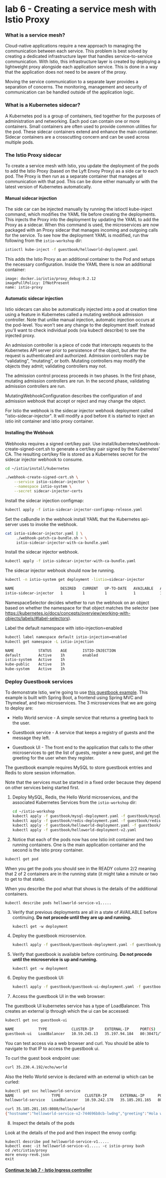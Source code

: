 # lab 6 - Creating a service mesh with Istio Proxy

### What is a service mesh?

Cloud-native applications require a new approach to managing the communication between each service. This problem is best solved by creating a dedicated infrastructure layer that handles service-to-service communication. With Istio, this infrastructure layer is created by deploying a lightweight proxy alongside each application service. This is done in a way that the application does not need to be aware of the proxy.

Moving the service communication to a separate layer provides a separation of concerns. The monitoring, management and security of communication can be handled outside of the application logic.

### What is a Kubernetes sidecar?

A Kubernetes pod is a group of containers, tied together for the purposes of administration and networking. Each pod can contain one or more containers.  Small containers are often used to provide common utilities for the pod. These sidecar containers extend and enhance the main container. Sidecar containers are a crosscutting concern and can be used across multiple pods.

### The Istio Proxy sidecar

To create a service mesh with Istio, you update the deployment of the pods to add the Istio Proxy (based on the Lyft Envoy Proxy) as a side car to each pod. The Proxy is then run as a separate container that manages all communication with that pod. This can be done either manually or with the latest version of Kubernetes automatically.

#### Manual sidecar injection

The side car can be injected manually by running the istioctl kube-inject command, which modifies the YAML file before creating the deployments. This injects the Proxy into the deployment by updating the YAML to add the Proxy as a sidecar. When this command is used, the microservices are now packaged with an Proxy sidecar that manages incoming and outgoing calls for the service. To see how the deployment YAML is modified, run thw following from the `istio-workshop` dir:

```sh
istioctl kube-inject -f guestbook/helloworld-deployment.yaml
```

This adds the Istio Proxy as an additional container to the Pod and setups the necessary configuration. Inside the YAML there is now an additional container:

```
image: docker.io/istio/proxy_debug:0.2.12
imagePullPolicy: IfNotPresent
name: istio-proxy
```

#### Automatic sidecar injection

Istio sidecars can also be automatically injected into a pod at creation time using a feature in Kubernetes called a mutating webhook admission controller.   Note that unlike manual injection, automatic injection occurs at the pod-level. You won't see any change to the deployment itself. Instead you'll want to check individual pods (via kubectl describe) to see the injected proxy.

An admission controller is a piece of code that intercepts requests to the Kubernetes API server prior to persistence of the object, but after the request is authenticated and authorized. Admission controllers may be “validating”, “mutating”, or both. Mutating controllers may modify the objects they admit; validating controllers may not.

The admission control process proceeds in two phases. In the first phase, mutating admission controllers are run. In the second phase, validating admission controllers are run.

MutatingWebhookConfiguration describes the configuration of and admission webhook that accept or reject and may change the object.  

For Istio the webhook is the sidecar injector webhook deployment called "istio-sidecar-injector".  It will modify a pod before it is started to inject an istio init container and istio proxy container.

#### Installing the Webhook

Webhooks requires a signed cert/key pair. Use install/kubernetes/webhook-create-signed-cert.sh to generate a cert/key pair signed by the Kubernetes’ CA. The resulting cert/key file is stored as a Kubernetes secret for the sidecar injector webhook to consume.

```sh
cd ~/istio/install/kubernetes

./webhook-create-signed-cert.sh \
    --service istio-sidecar-injector \
    --namespace istio-system \
    --secret sidecar-injector-certs
```

Install the sidecar injection configmap:

```sh
kubectl apply -f istio-sidecar-injector-configmap-release.yaml
```

Set the caBundle in the webhook install YAML that the Kubernetes api-server uses to invoke the webhook.

```sh
cat istio-sidecar-injector.yaml | \
     ./webhook-patch-ca-bundle.sh > \
     istio-sidecar-injector-with-ca-bundle.yaml
```     

Install the sidecar injector webhook.

```sh
kubectl apply -f istio-sidecar-injector-with-ca-bundle.yaml
```

The sidecar injector webhook should now be running.

```sh
kubectl -n istio-system get deployment -listio=sidecar-injector

NAME                     DESIRED   CURRENT   UP-TO-DATE   AVAILABLE   AGE
istio-sidecar-injector   1         1         1            1           1d
```

NamespaceSelector decides whether to run the webhook on an object based on whether the namespace for that object matches the selector (see https://kubernetes.io/docs/concepts/overview/working-with-objects/labels/#label-selectors).

Label the default namespace with istio-injection=enabled

```sh
kubectl label namespace default istio-injection=enabled
kubectl get namespace -L istio-injection

NAME           STATUS    AGE       ISTIO-INJECTION
default        Active    1h        enabled
istio-system   Active    1h        
kube-public    Active    1h        
kube-system    Active    1h
```

### Deploy Guestbook services

To demonstrate Istio, we’re going to use [this guestbook example](https://github.com/retroryan/spring-boot-docker). This example is built with Spring Boot, a frontend using Spring MVC and Thymeleaf, and two microservices. The 3 microservices that we are going to deploy are:

* Hello World service - A simple service that returns a greeting back to the user.

* Guestbook service - A service that keeps a registry of guests and the message they left.

* Guestbook UI - The front end to the application that calls to the other microservices to get the list of guests, register a new guest, and get the greeting for the user when they register.

The guestbook example requires MySQL to store guestbook entries and Redis to store session information.

Note that the services must be started in a fixed order because they depend on other services being started first.

1. Deploy MySQL, Redis, the Hello World microservices, and the associated Kubernetes Services from the `istio-workshop` dir:

    ```sh
    cd ~/istio-workshop
    kubectl apply -f guestbook/mysql-deployment.yaml -f guestbook/mysql-service.yaml
    kubectl apply -f guestbook/redis-deployment.yaml -f guestbook/redis-service.yaml
    kubectl apply -f guestbook/helloworld-deployment.yaml -f guestbook/helloworld-service.yaml
    kubectl apply -f guestbook/helloworld-deployment-v2.yaml
    ```

2. Notice that each of the pods now has one Istio init container and two running containers. One is the main application container and the second is the istio proxy container.

```sh
kubectl get pod
```

When you get the pods you should see in the READY column 2/2 meaning that 2 of 2 containers are in the running state (it might take a minute or two to get to that state).  

When you describe the pod what that shows is the details of the additional containers.

```sh
kubectl describe pods helloworld-service-v1.....
```

3. Verify that previous deployments are all in a state of AVAILABLE before continuing. **Do not procede until they are up and running.**

    ```
    kubectl get -w deployment
    ```

4. Deploy the guestbook microservice.

    ```sh
    kubectl apply -f guestbook/guestbook-deployment.yaml -f guestbook/guestbook-service.yaml
    ```

5. Verify that guestbook is available before continuing. **Do not procede until the microservice is up and running.**

    ```
    kubectl get -w deployment
    ```

6. Deploy the guestbook UI:

    ```sh
    kubectl apply -f guestbook/guestbook-ui-deployment.yaml -f guestbook/guestbook-ui-service.yaml
    ```
7. Access the guestbook UI in the web browser:

The guestbook UI kubernetes service has a type of LoadBalancer.  This creates an external ip through which the ui can be accessed:

```sh
kubectl get svc guestbook-ui

NAME           TYPE           CLUSTER-IP     EXTERNAL-IP     PORT(S)        AGE
guestbook-ui   LoadBalancer   10.59.245.13   35.197.94.184   80:30471/TCP   2m
```

You can test access via a web browser and curl.  You should be able to navigate to that IP to access the guestbook ui.

To curl the guest book endpoint use:

```sh
curl 35.230.4.192/echo/world
```

Also the Hello World service is declared with an external ip which can be curled:

```sh
kubectl get svc helloworld-service
NAME                 TYPE           CLUSTER-IP      EXTERNAL-IP      PORT(S)          AGE
helloworld-service   LoadBalancer   10.59.242.178   35.185.201.165   8080:31255/TCP   14m

curl 35.185.201.165:8080/hello/world
{"hostname":"helloworld-service-v2-744696b8cb-lwdng","greeting":"Hola world from helloworld-service-v2-744696b8cb-lwdng version 2.0","version":"2.0"}
```

8.  Inspect the details of the pods

Look at the details of the pod and then inspect the envoy config:

```
kubectl describe pod helloworld-service-v1.....
kubectl exec -it helloworld-service-v1..... -c istio-proxy bash
cd /etc/istio/proxy
more envoy-rev6.json
exit
```

#### [Continue to lab 7 - Istio Ingress controller](../lab-7/README.md)
